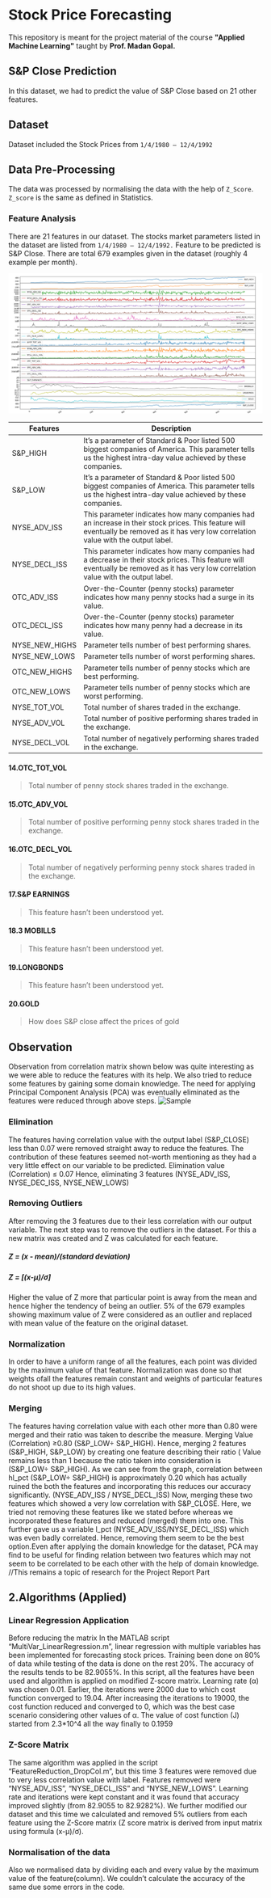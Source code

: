 # Stock Price Forecasting
This repository is meant for the project material of the course **"Applied Machine Learning"** taught by **Prof. Madan Gopal.**

## S&P Close Prediction
In this dataset, we had to predict the value of S&P Close based on 21 other features.

## Dataset

Dataset included the Stock Prices from `1/4/1980 – 12/4/1992`


## Data Pre-Processing

The data was processed by normalising the data with the help of `Z_Score`. `Z_score` is the same as defined in Statistics.

### Feature Analysis
There are 21 features in our dataset. The stocks market parameters listed in
the dataset are listed from `1/4/1980 – 12/4/1992.` Feature to be predicted is
S&P Close. There are total 679 examples given in the dataset (roughly 4
example per month).

![Graph of each feature](graph_of_each_feature.png)

| Features| Description|
|---------|------------|
| S&P_HIGH|It’s a parameter of Standard & Poor listed 500 biggest companies of America. This parameter tells us the highest intra-day value achieved by these companies.|
| S&P_LOW| It’s a parameter of Standard & Poor listed 500 biggest companies of America. This parameter tells us the highest intra-day value achieved by these companies.|
|NYSE_ADV_ISS| This parameter indicates how many companies had an increase in their stock prices. This feature will eventually be removed as it has very low correlation value with the output label.|
|NYSE_DECL_ISS| This parameter indicates how many companies had a decrease in their stock prices. This feature will eventually be removed as it has very low correlation value with the output label.|
|OTC_ADV_ISS| Over-the-Counter (penny stocks) parameter indicates how many penny stocks had a surge in its value.|
|OTC_DECL_ISS| Over-the-Counter (penny stocks) parameter indicates how many penny had a decrease in its value.|
|NYSE_NEW_HIGHS| Parameter tells number of best performing shares.|
|NYSE_NEW_LOWS| Parameter tells number of worst performing shares.|
|OTC_NEW_HIGHS| Parameter tells number of penny stocks which are best performing.|
|OTC_NEW_LOWS| Parameter tells number of penny stocks which are worst performing.|
|NYSE_TOT_VOL| Total number of shares traded in the exchange.|
|NYSE_ADV_VOL| Total number of positive performing shares traded in the exchange.|
|NYSE_DECL_VOL| Total number of negatively performing shares traded in the exchange.|
#### 14.OTC_TOT_VOL
> Total number of penny stock shares traded in the exchange.
#### 15.OTC_ADV_VOL
> Total number of positive performing penny stock shares traded in the
exchange.
#### 16.OTC_DECL_VOL
> Total number of negatively performing penny stock shares traded in the
> exchange.
#### 17.S&P EARNINGS
> This feature hasn’t been understood yet.
#### 18.3 MOBILLS
> This feature hasn’t been understood yet.
#### 19.LONGBONDS
> This feature hasn’t been understood yet.
#### 20.GOLD
> How does S&P close affect the prices of gold

## Observation
Observation from correlation matrix shown below was quite interesting as we
were able to reduce the features with its help. We also tried to reduce some
features by gaining some domain knowledge. The need for applying Principal
Component Analysis (PCA) was eventually eliminated as the features were
reduced through above steps.
![Sample](https://lh3.googleusercontent.com/xQFRc8rVIMrYEFu9QYTxVRHdkuCILwvX7TFPHnqNIIIl1Gdahi6sdfF1ZhcXHzNBmWne=s155)
### Elimination
The features having correlation value with the output label (S&P_CLOSE) less
than 0.07 were removed straight away to reduce the features. The
contribution of these features seemed not-worth mentioning as they had a
very little effect on our variable to be predicted.
Elimination value (Correlation) ≤ 0.07
Hence, eliminating 3 features (NYSE_ADV_ISS, NYSE_DEC_ISS,
NYSE_NEW_LOWS)
### Removing Outliers
After removing the 3 features due to their less correlation with our output
variable. The next step was to remove the outliers in the dataset. For this a
new matrix was created and Z was calculated for each feature.
##### Z = (x - mean)/(standard deviation)
##### Z = [(x-μ)/ơ]
Higher the value of Z more that particular point is away from the mean and
hence higher the tendency of being an outlier. 5% of the 679 examples
showing maximum value of Z were considered as an outlier and replaced with
mean value of the feature on the original dataset.
### Normalization
In order to have a uniform range of all the features, each point was divided by
the maximum value of that feature. Normalization was done so that weights ofall the features remain constant and weights of particular features do not
shoot up due to its high values.
### Merging
The features having correlation value with each other more than 0.80 were
merged and their ratio was taken to describe the measure.
Merging Value (Correlation) ≥0.80
(S&P_LOW÷ S&P_HIGH).
Hence, merging 2 features (S&P_HIGH, S&P_LOW) by creating one feature
describing their ratio ( Value remains less than 1 because the ratio taken into
consideration is (S&P_LOW÷ S&P_HIGH).
As we can see from the graph, correlation between hl_pct (S&P_LOW÷
S&P_HIGH) is approximately 0.20 which has actually ruined the both the
features and incorporating this reduces our accuracy significantly.
(NYSE_ADV_ISS / NYSE_DECL_ISS)
Now, merging these two features which showed a very low correlation with
S&P_CLOSE.
Here, we tried not removing these features like we stated before whereas we
incorporated these features and reduced (merged) them into one. This further
gave us a variable l_pct (NYSE_ADV_ISS/NYSE_DECL_ISS) which was even
badly correlated. Hence, removing them seem to be the best option.Even after applying the domain knowledge for the dataset, PCA may find to be
useful for finding relation between two features which may not seem to be
correlated to be each other with the help of domain knowledge.
//This remains a topic of research for the Project Report Part
## 2.Algorithms (Applied)
### Linear Regression Application
Before reducing the matrix
In the MATLAB script “MultiVar_LinearRegression.m”, linear regression with
multiple variables has been implemented for forecasting stock prices. Training
been done on 80% of data while testing of the data is done on the rest 20%.
The accuracy of the results tends to be 82.9055%. In this script, all the features
have been used and algorithm is applied on modified Z-score matrix.
Learning rate (α) was chosen 0.01. Earlier, the iterations were 2000 due to
which cost function converged to 19.04. After increasing the iterations to
19000, the cost function reduced and converged to 0, which was the best case
scenario considering other values of α.
The value of cost function (J) started from 2.3*10^4 all the way finally to
0.1959
### Z-Score Matrix
The same algorithm was applied in the script “FeatureReduction_DropCol.m”,
but this time 3 features were removed due to very less correlation value with
label.
Features removed were “NYSE_ADV_ISS”, “NYSE_DECL_ISS” and
“NYSE_NEW_LOWS”. Learning rate and iterations were kept constant and it
was found that accuracy improved slightly (from 82.9055 to 82.9282%).
We further modified our dataset and this time we calculated and removed 5%
outliers from each feature using the Z-Score matrix (Z score matrix is derived
from input matrix using formula (x-μ)/ơ).
### Normalisation of the data
Also we normalised data by dividing each and every value by the maximum
value of the feature(column). We couldn’t calculate the accuracy of the same
due some errors in the code.
